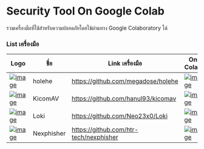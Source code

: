 # Security Tool  On Google Colab
รวมเครื่องมือที่ใช้สำหรับความปลอดภัยโดยใช้ผ่านทาง Google Colaboratory ได้

<!-- [![image](https://colab.research.google.com/assets/colab-badge.svg)]() -->

### List เครื่องมือ
| Logo | ชื่อ          | Link เครื่องมือ                            | On Colab |   Path |
|  --  |  -          |  -------------------------------------- |   ----   |  ----  |
|[![image](https://camo.githubusercontent.com/257434b7b80b9d207cda71cdfee0f7b5db6a64bc999fa3c30c158f2daf66aee5/68747470733a2f2f66696c65732e636174626f782e6d6f652f3577653279612e706e67)]()      | holehe     |  https://github.com/megadose/holehe |                                                                                                                               [![image](https://colab.research.google.com/assets/colab-badge.svg)](https://colab.research.google.com/github/BoszGTec/STOGC/blob/main/Ab-Email/Holehe.ipynb)                      | Ab-Email |                                                                                                                                                                                                                          
|[![image](https://raw.githubusercontent.com/hanul93/kicomav-db/master/logo/k2_full_2.png)]()                                                                                      | KicomAV    |  https://github.com/hanul93/kicomav |                                                                                                                               [![image](https://colab.research.google.com/assets/colab-badge.svg)](https://colab.research.google.com/github/BoszGTec/STOGC/blob/main/Ab-Antivirus/KicomAV.ipynb)                 | Ab-Antivirus |                                                                                                                                                                                                                          
|[![image](https://github.com/Neo23x0/Loki/raw/master/lokiicon.jpg)]()                                                                                                             | Loki       |  https://github.com/Neo23x0/Loki    |                                                                                                                               [![image](https://colab.research.google.com/assets/colab-badge.svg)](https://colab.research.google.com/github/BoszGTec/STOGC/blob/main/Ab-Antivirus/Loki.ipynb)                     | Ab-Antivirus |                                                                                                                                                                                                                          
|[![image](https://raw.githubusercontent.com/htr-tech/release-download/master/images/banner/nexphisher.png)]()                                                                      | Nexphisher |  https://github.com/htr-tech/nexphisher |                                                                                                                          [![image](https://colab.research.google.com/assets/colab-badge.svg)](https://colab.research.google.com/github/BoszGTec/STOGC/blob/main/Ab-Web/Nexphisher.ipynb)                    |  Ab-Web |
